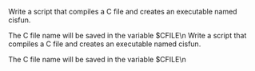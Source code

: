 Write a script that compiles a C file and creates an executable named cisfun.

The C file name will be saved in the variable $CFILE\n
Write a script that compiles a C file and creates an executable named cisfun.

The C file name will be saved in the variable $CFILE\n
